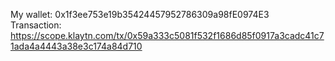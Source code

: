 My wallet: 0x1f3ee753e19b35424457952786309a98fE0974E3
</br>
Transaction: https://scope.klaytn.com/tx/0x59a333c5081f532f1686d85f0917a3cadc41c71ada4a4443a38e3c174a84d710
